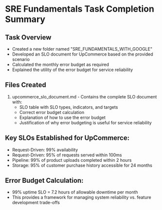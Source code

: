 # SRE Fundamentals Task Completion Summary

## Task Overview
- Created a new folder named "SRE_FUNDAMENTALS_WITH_GOOGLE"
- Developed an SLO document for UpCommerce based on the provided scenario
- Calculated the monthly error budget as required
- Explained the utility of the error budget for service reliability

## Files Created
1. upcommerce_slo_document.md - Contains the complete SLO document with:
   - SLO table with SLO types, indicators, and targets
   - Correct error budget calculation
   - Explanation of how to use the error budget
   - Justification of why error budgeting is useful for service reliability

## Key SLOs Established for UpCommerce:
- Request-Driven: 99% availability
- Request-Driven: 95% of requests served within 100ms
- Pipeline: 99% of product uploads completed within 2 hours
- Storage: 95% of customer purchase history accessible for 24 months

## Error Budget Calculation:
- 99% uptime SLO = 7.2 hours of allowable downtime per month
- This provides a framework for managing system reliability vs. feature development trade-offs